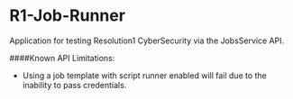 # R1-Job-Runner

Application for testing Resolution1 CyberSecurity via the JobsService API.


####Known API Limitations:

- Using a job template with script runner enabled will fail due to the inability to pass credentials.
